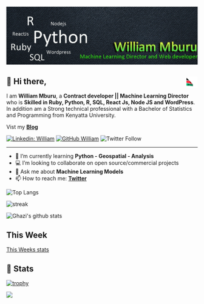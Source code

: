 ![Banner Image](https://github.com/SirWilliam254/SirWilliam254/blob/main/Banner1.jpg)

## 👋  Hi there,<img src="flag.gif" height="30" width="30" align ="right">

I am **William Mburu**,  a **Contract developer || Machine Learning Director** who is **Skilled in Ruby, Python, R, SQL, React Js, Node JS and WordPress**. In addition am a Strong technical professional with a Bachelor of Statistics and Programming from Kenyatta University.

Vist my **[Blog](https://sirwilliam254.github.io/flexible-jekyll/)**

[![Linkedin: William](https://img.shields.io/badge/-William-blue?style=flat-square&logo=Linkedin&logoColor=white&link=https://www.linkedin.com/in/william-mburu-a3907b1a8/)](https://www.linkedin.com/in/william-mburu-a3907b1a8/)
[![GitHub William](https://img.shields.io/github/followers/SirWilliam254?label=follow&style=social)](https://github.com/SirWilliam254)
![Twitter Follow](https://img.shields.io/twitter/follow/William55035620?style=social)

---

- 🌱 I’m currently learning **Python - Geospatial - Analysis**
- 💻 I’m looking to collaborate on open source/commercial projects
- 💬 Ask me about **Machine Learning Models**
- 📫 How to reach me:
  **[Twitter](https://twitter.com/William55035620)**
  

![Top Langs](https://github-readme-stats.vercel.app/api/top-langs/?username=SirWilliam254&layout=compact&theme=dark&hide_border=true)

![streak](https://github-readme-streak-stats.herokuapp.com/?user=SirWilliam254&theme=dark&hide_border=true)

![Ghazi's github stats](https://github-readme-stats.vercel.app/api?username=SirWilliam254&show_icons=true&hide_border=true&theme=dark)

## This Week

[This Weeks stats](https://github-readme-stats-taupe-two.vercel.app/api/wakatime?username=SirWilliam254&layout=compact&theme=dark&hide_title=true&hide_border=true)

## 📕 Stats

[![trophy](https://github-profile-trophy.vercel.app/?username=SirWilliam254&layout=compact&theme=dark&hide_border=true)](https://github.com/SirWilliam254/github-profile-trophy)

![](https://komarev.com/ghpvc/SirWilliam254?username=&color=green)


